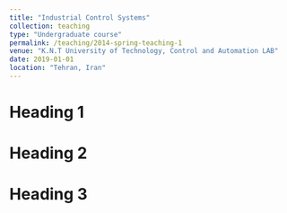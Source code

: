 ```yaml
---
title: "Industrial Control Systems"
collection: teaching
type: "Undergraduate course"
permalink: /teaching/2014-spring-teaching-1
venue: "K.N.T University of Technology, Control and Automation LAB"
date: 2019-01-01
location: "Tehran, Iran"
---
```


Heading 1
======

Heading 2
======

Heading 3
======
